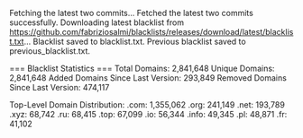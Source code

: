 Fetching the latest two commits...
Fetched the latest two commits successfully.
Downloading latest blacklist from https://github.com/fabriziosalmi/blacklists/releases/download/latest/blacklist.txt...
Blacklist saved to blacklist.txt.
Previous blacklist saved to previous_blacklist.txt.

=== Blacklist Statistics ===
Total Domains: 2,841,648
Unique Domains: 2,841,648
Added Domains Since Last Version: 293,849
Removed Domains Since Last Version: 474,117

Top-Level Domain Distribution:
  .com: 1,355,062
  .org: 241,149
  .net: 193,789
  .xyz: 68,742
  .ru: 68,415
  .top: 67,099
  .io: 56,344
  .info: 49,345
  .pl: 48,871
  .fr: 41,102
